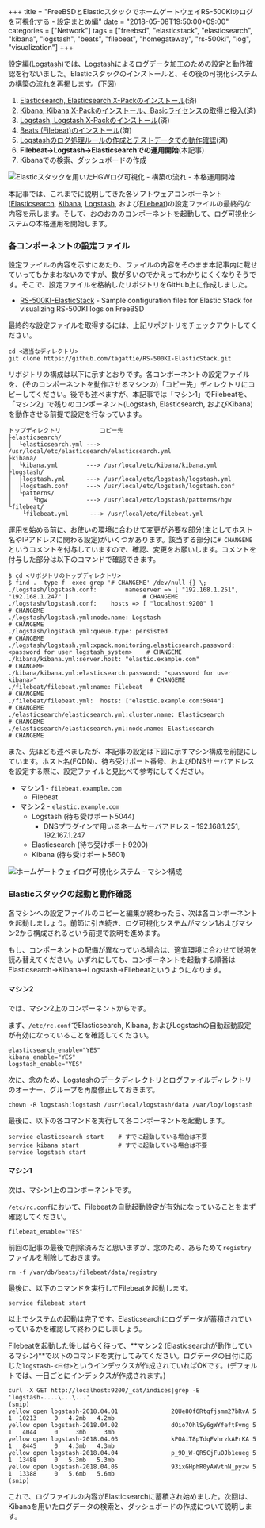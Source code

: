 +++
title = "FreeBSDとElasticスタックでホームゲートウェイRS-500KIのログを可視化する - 設定まとめ編"
date = "2018-05-08T19:50:00+09:00"
categories = ["Network"]
tags = ["freebsd", "elasticstack", "elasticsearch", "kibana", "logstash", "beats", "filebeat", "homegateway", "rs-500ki", "log", "visualization"]
+++

[設定編(Logstash)](/post/elastic-stack-hgw-visualization-config-logstash/)では、Logstashによるログデータ加工のための設定と動作確認を行ないました。Elasticスタックのインストールと、その後の可視化システムの構築の流れを再掲します。(下図)

1. [Elasticsearch, Elasticsearch X-Packのインストール](/post/elastic-stack-hgw-visualization-install-es/)(済)
1. [Kibana, Kibana X-Packのインストール、Basicライセンスの取得と投入](/post/elastic-stack-hgw-visualization-install-kibana/)(済)
1. [Logstash, Logstash X-Packのインストール](/post/elastic-stack-hgw-visualization-install-logstash/)(済)
1. [Beats (Filebeat)のインストール](/post/elastic-stack-hgw-visualization-install-beats/)(済)
1. [Logstashのログ処理ルールの作成とテストデータでの動作確認](/post/elastic-stack-hgw-visualization-config-logstash/)(済)
1. **Filebeat→Logstash→Elasticsearchでの運用開始**(本記事)
1. Kibanaでの検索、ダッシュボードの作成

![Elasticスタックを用いたHGWログ可視化 - 構築の流れ - 本格運用開始](/img/elastic/elastic-stack-log-viz-start-operation.png)

本記事では、これまでに説明してきた各ソフトウェアコンポーネント([Elasticsearch](https://www.elastic.co/products/elasticsearch), [Kibana](https://www.elastic.co/products/kibana), [Logstash](https://www.elastic.co/products/logstash), および[Filebeat](https://www.elastic.co/products/beats/filebeat))の設定ファイルの最終的な内容を示します。そして、おのおののコンポーネントを起動して、ログ可視化システムの本格運用を開始します。

### 各コンポーネントの設定ファイル
設定ファイルの内容を示すにあたり、ファイルの内容をそのまま本記事内に載せていってもかまわないのですが、数が多いのでかえってわかりにくくなりそうです。そこで、設定ファイルを格納したリポジトリをGitHub上に作成しました。

- [RS-500KI-ElasticStack](https://github.com/tagattie/RS-500KI-ElasticStack) - Sample configuration files for Elastic Stack for visualizing RS-500KI logs on FreeBSD

最終的な設定ファイルを取得するには、上記リポジトリをチェックアウトしてください。

``` shell
cd <適当なディレクトリ>
git clone https://github.com/tagattie/RS-500KI-ElasticStack.git
```

リポジトリの構成は以下に示すとおりです。各コンポーネントの設定ファイルを、(そのコンポーネントを動作させるマシンの)「コピー先」ディレクトリにコピーしてください。後でも述べますが、本記事では「マシン1」でFilebeatを、「マシン2」で残りのコンポーネント(Logstash, Elasticsearch, およびKibana)を動作させる前提で設定を行なっています。

```
トップディレクトリ           コピー先
├elasticsearch/
│  └elasticsearch.yml ---> /usr/local/etc/elasticsearch/elasticsearch.yml
├kibana/
│  └kibana.yml        ---> /usr/local/etc/kibana/kibana.yml
├logstash/
│  ├logstash.yml      ---> /usr/local/etc/logstash/logstash.yml
│  ├logstash.conf     ---> /usr/local/etc/logstash/logstash.conf
│  └patterns/
│      └hgw           ---> /usr/local/etc/logstash/patterns/hgw
└filebeat/
    └filebeat.yml      ---> /usr/local/etc/filebeat.yml
```

運用を始める前に、お使いの環境に合わせて変更が必要な部分(主としてホスト名やIPアドレスに関わる設定)がいくつかあります。該当する部分に`# CHANGEME`というコメントを付与していますので、確認、変更をお願いします。コメントを付与した部分は以下のコマンドで確認できます。

``` shell-session
$ cd <リポジトリのトップディレクトリ>
$ find . -type f -exec grep '# CHANGEME' /dev/null {} \;
./logstash/logstash.conf:        nameserver => [ "192.168.1.251", "192.168.1.247" ]                     # CHANGEME
./logstash/logstash.conf:    hosts => [ "localhost:9200" ]                                              # CHANGEME
./logstash/logstash.yml:node.name: Logstash                                                             # CHANGEME
./logstash/logstash.yml:queue.type: persisted                                                           # CHANGEME
./logstash/logstash.yml:xpack.monitoring.elasticsearch.password: <password for user logstash_system>    # CHANGEME
./kibana/kibana.yml:server.host: "elastic.example.com"                                                  # CHANGEME
./kibana/kibana.yml:elasticsearch.password: "<password for user kibana>"                                # CHANGEME
./filebeat/filebeat.yml:name: Filebeat                                                                  # CHANGEME
./filebeat/filebeat.yml:  hosts: ["elastic.example.com:5044"]                                           # CHANGEME
./elasticsearch/elasticsearch.yml:cluster.name: Elasticsearch                                           # CHANGEME
./elasticsearch/elasticsearch.yml:node.name: Elasticsearch                                              # CHANGEME
```

また、先ほども述べましたが、本記事の設定は下図に示すマシン構成を前提にしています。ホスト名(FQDN)、待ち受けポート番号、およびDNSサーバアドレスを設定する際に、設定ファイルと見比べて参考にしてください。

- マシン1 - `filebeat.example.com`
	- Filebeat
- マシン2 - `elastic.example.com`
	- Logstash (待ち受けポート5044)
		- DNSプラグインで用いるネームサーバアドレス - 192.168.1.251, 192.167.1.247
	- Elasticsearch (待ち受けポート9200)
	- Kibana (待ち受けポート5601)

![ホームゲートウェイログ可視化システム - マシン構成](/img/elastic/elastic-stack-log-viz-network-config.png)

### Elasticスタックの起動と動作確認
各マシンへの設定ファイルのコピーと編集が終わったら、次は各コンポーネントを起動しましょう。前節に引き続き、ログ可視化システムがマシン1およびマシン2から構成されるという前提で説明を進めます。

もし、コンポーネントの配備が異なっている場合は、適宜環境に合わせて説明を読み替えてください。いずれにしても、コンポーネントを起動する順番はElasticsearch→Kibana→Logstash→Filebeatというようになります。

#### マシン2
では、マシン2上のコンポーネントからです。

まず、`/etc/rc.conf`でElasticsearch, Kibana, およびLogstashの自動起動設定が有効になっていることを確認してください。

``` shell
elasticsearch_enable="YES"
kibana_enable="YES"
logstash_enable="YES"
```

次に、念のため、Logstashのデータディレクトリとログファイルディレクトリのオーナー、グループを再度修正しておきます。

```shell
chown -R logstash:logstash /usr/local/logstash/data /var/log/logstash
```

最後に、以下の各コマンドを実行して各コンポーネントを起動します。

``` shell
service elasticsearch start    # すでに起動している場合は不要
service kibana start           # すでに起動している場合は不要
service logstash start
```

#### マシン1
次は、マシン1上のコンポーネントです。

`/etc/rc.conf`において、Filebeatの自動起動設定が有効になっていることをまず確認してください。

``` shell
filebeat_enable="YES"
```

前回の記事の最後で削除済みだと思いますが、念のため、あらためて`registry`ファイルを削除しておきます。

``` shell
rm -f /var/db/beats/filebeat/data/registry
```

最後に、以下のコマンドを実行してFilebeatを起動します。

``` shell
service filebeat start
```

以上でシステムの起動は完了です。Elasticsearchにログデータが蓄積されていっているかを確認して終わりにしましょう。

Filebeatを起動した後しばらく待って、**マシン2 (Elasticsearchが動作しているマシン)**で以下のコマンドを実行してみてください。ログデータの日付に応じた`logstash-<日付>`というインデックスが作成されていればOKです。(デフォルトでは、一日ごとにインデックスが作成されます。)

``` shell-session
curl -X GET http://localhost:9200/_cat/indices|grep -E 'logstash-....\...\...'
(snip)
yellow open logstash-2018.04.01               2QUe80f6Rtqfjsmm27bRvA 5 1  10213     0   4.2mb   4.2mb
yellow open logstash-2018.04.02               dOio7OhlSy6gWYfeftFvmg 5 1   4044     0     3mb     3mb
yellow open logstash-2018.04.03               kPOAiT8pTdqFvhrzkAPrKA 5 1   8445     0   4.3mb   4.3mb
yellow open logstash-2018.04.04               p_9D_W-QR5CjFuOJb1eueg 5 1  13488     0   5.3mb   5.3mb
yellow open logstash-2018.04.05               93ixGHphR0yAWvtnN_pyzw 5 1  13388     0   5.6mb   5.6mb
(snip)
```

これで、ログファイルの内容がElasticsearchに蓄積され始めました。次回は、Kibanaを用いたログデータの検索と、ダッシュボードの作成について説明します。
